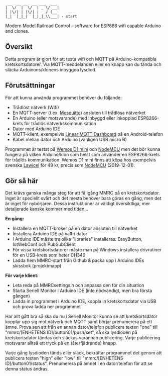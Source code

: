 ````
 __  __ __  __ ___  ___
|  \/  |  \/  | _ \/ __|
| |\/| | |\/| |   / (__
|_|  |_|_|  |_|_|_\\___| - start
````

Modern Model Railroad Control - software for ESP866 wifi capable Arduino and clones.

## Översikt
Detta program är gjort för att testa wifi och MQTT på Arduino-kompatibla kretskortsdatorer. Via MQTT-meddelanden eller en knapp kan du tända och släcka Arduinons/klonens inbyggda lysdiod.

## Förutsättningar
För att kunna använda programmet behöver du följande:

- Trådlöst nätverk (Wifi)
- En MQTT-server (t.ex. [Mosquitto](http://mosquitto.org/)) ansluten till trådlösa nätverket
- En Arduino (eller motsvarande) med inbyggd eller inkopplad ESP8266-krets för trådlös nätverkskommunikation
- Dator med Arduino IDE
- MQTT-klient, exempelvis [Linear MQTT Dashboard](https://play.google.com/store/apps/details?id=com.ravendmaster.linearmqttdashboard) på en Android-telefon
- Kabel mellan dator och Arduino (vanligen USB micro B)

Programmet är testat på [Wemos D1 mini](https://wiki.wemos.cc/products:retired:d1_mini_v2.2.0) och [NodeMCU](https://www.nodemcu.com/index_en.html) men det bör kunna fungera på vilken Arduino/klon som helst som använder en ESP8266-krets för trådlös kommunikation.
Wemos D1 mini finns att köpa hos exempelvis svenska [Lawicel](https://www.lawicel-shop.se/catalog/product/view/id/5871/s/esp8266-esp-12f-d1-mini-with-ch340/) för 49 kr, precis som [NodeMCU](https://www.lawicel-shop.se/microkontroller/esp8266-esp32/nodemcu-v3-with-esp-12e-ch340) (2019-12-01).

## Gör så här
Det krävs ganska många steg för att få igång MMRC på en kretskortsdator. Inget är speciellt svårt och det mesta behöver bara göras en gång, men det är inget för nybörjaren. Dessa instruktioner är väldigt översiktliga, mer detaljerade kanske kommer med tiden...

**En gång:**

- Installera en MQTT-broker på en dator ansluten till nätverket
- Installera Arduino IDE på valfri dator
- I Arduino IDE måste tre olika "libraries" installeras: EasyButton, IotWebConf och PubSubClient
- För vissa kretskortsdatorer måste man på Windows installera drivrutiner för en USB-krets som heter CH340
- Ladda hem MMRC-start från Github & packa upp i Arduino IDEs skissbok (projektmapp)

**För varje klient:**

- Leta reda på MMRCsettings.h och anpassa den för din situation
- Starta Seriell Monitor i Arduino IDE (inte nödvändigt, men bra första gången)
- Ladda in programmet i Arduino IDE, koppla in kretskortsdator via USB och prova ladda ner programmet

Har allt gått bra så ska du nu i Seriell Monitor kunna se att kretskortsdator kopplar upp sig mot nätverk och MQTT samt börjar prenumerera på ett ämne. Prova sen att från en annan dator/telefon publicera texten "one" till "mmrc/[ENHETENS ID]/button01/push/set", så ska lysdioden på kretskortsdator tändas och släckas varannan publicering. Varje publicering motsvarar alltså ett tryck på en (återfjädrande) knapp.

Varje gång lysdioden tänds eller släck, bekräftar programmet det genom att publicera texten "hign" eller "low" till "mmrc/[ENHETENS ID]/button01/status". Prenumerera på ämnet i en dator/telefon för att se denna status ändras.
